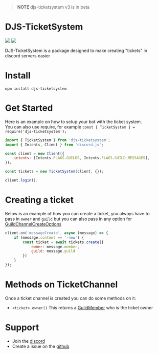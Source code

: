 
> **NOTE** djs-ticketsystem v3 is in beta

# DJS-TicketSystem
[![](https://img.shields.io/npm/v/djs-ticketsystem?label=Latest%20Version&style=for-the-badge&logo=npm&color=informational)](https://www.npmjs.com/package/dashargs)
[![](https://img.shields.io/static/v1?label=Author&message=GHOST&color=informational&style=for-the-badge)](https://ghostdev.xyz)

DJS-TicketSystem is a package designed to make creating "tickets" in discord servers easier

# Install
```
npm install djs-ticketsystem
```

# Get Started
Here is an example on how to setup your bot with the ticket system.<br />
You can also use require, for example `const { TicketSystem } = require('djs-ticketsystem');`

```js
import { TicketSystem } from 'djs-ticketsystem';
import { Intents, Client } from 'discord.js';

const client = new Client({
    intents: [Intents.FLAGS.GUILDS, Intents.FLAGS.GUILD_MESSAGES],
});

const tickets = new TicketSystem(client, {});

client.login();
```

# Creating a ticket
Below is an example of how you can create a ticket, you always have to pass in `owner` and `guild` but you can also pass in any option for [GuildChannelCreateOptions](https://discord.js.org/#/docs/main/stable/typedef/GuildChannelCreateOptions)

```js
client.on('messageCreate', async (message) => {
    if (message.content == '-new') {
        const ticket = await tickets.create({
            owner: message.member,
            guild: message.guild
        })
    }
});
```

# Methods on TicketChannel
Once a ticket channel is created you can do some methods on it:

- `<ticket>.owner()` This returns a [GuildMember](https://discord.js.org/#/docs/main/stable/class/GuildMember) who is the ticket owner

# Support
-   Join the [discord](https://discord.gg/2Vd4wAjJnm)<br>
-   Create a issue on the [github](https://github.com/ghostdevv/djs-ticketsystem)
